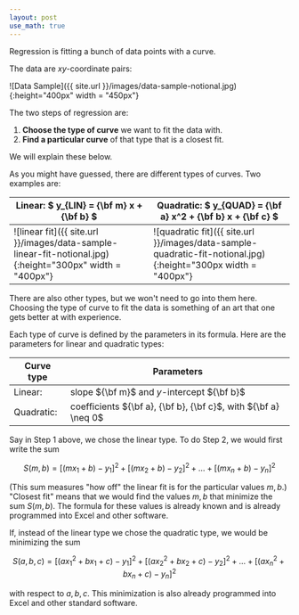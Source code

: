 ```yaml
---
layout: post
use_math: true
---
```


Regression is fitting a bunch of data points with a curve.

The data are $xy$-coordinate pairs:

![Data Sample]({{ site.url }}/images/data-sample-notional.jpg){:height="400px" width = "450px"}

The two steps of regression are:
<ol>

<li>  <b>Choose the type of curve</b> we want to fit the data with. </li>

<li>  <b>Find a particular curve</b> of that type that is a closest fit. </li>

</ol>
We will explain these below.

As you might have guessed, there are different types of curves.  Two examples are:

| <b>Linear:</b> $ y_{LIN} = {\bf m} x + {\bf b} $ | <b>Quadratic:</b> $ y_{QUAD} = {\bf a} x^2 + {\bf b} x + {\bf c} $  |
|---|---|
|![linear fit]({{ site.url }}/images/data-sample-linear-fit-notional.jpg){:height="300px" width = "400px"} | ![quadratic fit]({{ site.url }}/images/data-sample-quadratic-fit-notional.jpg){:height="300px width = "400px"}|



There are also other types, but we won't need to go into them here.  Choosing the type of curve to fit the data is something of an art that one gets better at with experience.

Each type of curve is defined by the parameters in its formula.  Here are the parameters for linear and quadratic types:

| Curve type | Parameters|
|---|---|
| Linear:  | slope ${\bf m}$ and $y$-intercept ${\bf b}$ |
| Quadratic: | coefficients ${\bf a}, {\bf b}, {\bf c}$, with ${\bf a} \neq 0$ |

Say in Step 1 above, we chose the linear type.  To do Step 2, we would first write the sum

$$
S(m, b) = 
\big[
(m x_{1} + b) - y_{1}
\big]^2 + 
\big[
(m x_{2} + b) - y_{2}
\big]^2 + 
\ldots +
\big[
(m x_{n} + b) - y_{n}
\big]^2
$$

(This sum measures "how off" the linear fit is for the particular values $m, b$.) "Closest fit" means that we would find the values $m, b$ that minimize the sum $S(m, b)$.  The formula for these values is already known and is already programmed into Excel and other software.


If, instead of the linear type we chose the quadratic type, we would be minimizing the sum

$$
S(a, b, c) = 
\big[
(a x_{1}^2 + bx_{1} + c) - y_{1}
\big]^2 + 
\big[
(a x_{2}^2 + bx_{2} + c) - y_{2}
\big]^2 + 
\ldots +
\big[
(a x_{n}^2 + bx_{n} + c) - y_{n}
\big]^2
$$

with respect to $a, b, c$.  This minimization is also already programmed into Excel and other standard software.
